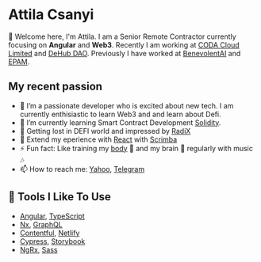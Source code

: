 # Attila Csanyi

👋 Welcome here, I'm Attila.
I am a Senior Remote Contractor currently focusing on **Angular** and **Web3**.
Recently I am working at [CODA Cloud Limited](https://codacloud.io/) and [DeHub DAO](https://dehub.net/).
Previously I have worked at [BenevolentAI](https://www.benevolent.com/) and [EPAM](https://www.epam.com/).

## My recent passion

- 🔭 I’m a passionate developer who is excited about new tech. I am currently enthisiastic to learn Web3 and and learn about Defi.
- 🌱 I’m currently learning Smart Contract Development [Solidity](https://docs.soliditylang.org/).
- 🌱 Getting lost in DEFI world and impressed by [RadiX](https://www.radixdlt.com/)
- 🤔 Extend my eperience with [React](https://reactjs.org/) with [Scrimba](https://scrimba.com/)
- ⚡ Fun fact: Like training my [body](https://www.youtube.com/watch?v=yAccZcQ-Mbs) 💪 and my brain 🤔 regularly with music 🎶
- 📫 How to reach me: [Yahoo](attila.csnyi@yahoo.co.uk), [Telegram](https://t.me/attilacsanyi)

## 🔧 Tools I Like To Use

- [Angular](https://angular.io/), [TypeScript](https://www.typescriptlang.org/)
- [Nx](https://nx.dev/), [GraphQL](https://www.the-guild.dev/graphql/codegen)
- [Contentful](https://www.contentful.com/), [Netlify](https://www.netlify.com/)
- [Cypress](https://www.cypress.io/), [Storybook](https://storybook.js.org/)
- [NgRx](https://ngrx.io/), [Sass](https://sass-lang.com/)

<!--
**attilacsanyi/attilacsanyi** is a ✨ _special_ ✨ repository because its `README.md` (this file) appears on your GitHub profile.

Here are some ideas to get you started:

- 🔭 I’m currently working on ...
- 🌱 I’m currently learning ...
- 👯 I’m looking to collaborate on ...
- 🤔 I’m looking for help with ...
- 💬 Ask me about ...
- 📫 How to reach me: ...
- 😄 Pronouns: ...
- ⚡ Fun fact: ...
-->
